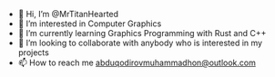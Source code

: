 - 👋 Hi, I’m @MrTitanHearted
- 👀 I’m interested in Computer Graphics
- 🌱 I’m currently learning Graphics Programming with Rust and C++
- 💞️ I’m looking to collaborate with anybody who is interested in my projects
- 📫 How to reach me abduqodirovmuhammadhon@outlook.com

<!---
MrTitanHearted/MrTitanHearted is a ✨ special ✨ repository because its `README.md` (this file) appears on your GitHub profile.
You can click the Preview link to take a look at your changes.
--->
